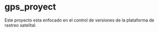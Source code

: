 # gps_proyect
Este proyecto esta enfocado en el control de versiones de la plataforma de rastreo satelital.
